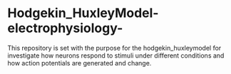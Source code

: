 # Hodgekin_HuxleyModel-electrophysiology-
This repository is set with the purpose for the hodgekin_huxleymodel for investigate how neurons respond to stimuli under different conditions and how action potentials are generated and change.
